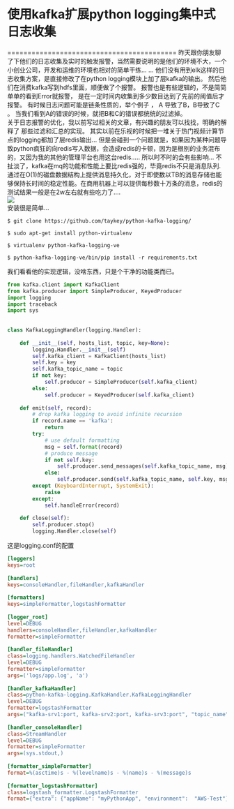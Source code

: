 # 使用kafka扩展python logging集中式日志收集
==========================================
  昨天跟你朋友聊了下他们的日志收集及实时的触发报警，当然需要说明的是他们的环境不大，一个小创业公司，开发和运维的环境也相对的简单干练… …  他们没有用到elk这样的日志收集方案，是直接修改了在python logging模块上加了层kafka的输出。   然后他们在消费kafka写到hdfs里面，顺便做了个报警。  报警也是有些逻辑的，不是简简单单的看到Error就报警， 是在一定时间内收集到多少数目达到了先前的阈值后才报警。  有时候日志问题可能是链条性质的，举个例子 ， A 导致了B，B导致了C  。  当我们看到A的错误的时候，就把B和C的错误都统统的过滤掉。  
  关于日志报警的优化，我以前写过相关的文章，有兴趣的朋友可以找找，明确的解释了 那些过滤和汇总的实现。 
  其实以前在乐视的时候把一堆关于热门视频计算节点的logging都加了层redis输出…  但是会碰到一个问题就是，如果因为某种问题导致python疯狂的向redis写入数据，会造成redis的卡顿，因为是根别的业务混布的，又因为我的其他的管理平台也用这台redis…..  所以时不时的会有些影响… 不扯淡了，kafka在mq的功能和性能上要比redis强的，毕竟redis不只是消息队列.   
  通过在O(1)的磁盘数据结构上提供消息持久化，对于即使数以TB的消息存储也能够保持长时间的稳定性能。在商用机器上可以提供每秒数十万条的消息，redis的测试结果一般是在2w左右就有些吃力了….  
  ![](https://github.com/edroplet/edroplet.github.io/blob/master/images/kafka.jpg)  
  安装很是简单… 
```
$ git clone https://github.com/taykey/python-kafka-logging/

$ sudo apt-get install python-virtualenv

$ virtualenv python-kafka-logging-ve

$ python-kafka-logging-ve/bin/pip install -r requirements.txt
```
我们看看他的实现逻辑，没啥东西，只是个干净的功能类而已。 

```Python
from kafka.client import KafkaClient
from kafka.producer import SimpleProducer, KeyedProducer
import logging
import traceback
import sys
 
 
class KafkaLoggingHandler(logging.Handler):
 
    def __init__(self, hosts_list, topic, key=None):
        logging.Handler.__init__(self)
        self.kafka_client = KafkaClient(hosts_list)
        self.key = key
        self.kafka_topic_name = topic
        if not key:
            self.producer = SimpleProducer(self.kafka_client)
        else:
            self.producer = KeyedProducer(self.kafka_client)
 
    def emit(self, record):
        # drop kafka logging to avoid infinite recursion
        if record.name == 'kafka':
            return
        try:
            # use default formatting
            msg = self.format(record)
            # produce message
            if not self.key:
                self.producer.send_messages(self.kafka_topic_name, msg)
            else:
                self.producer.send(self.kafka_topic_name, self.key, msg)
        except (KeyboardInterrupt, SystemExit):
            raise
        except:
            self.handleError(record)
 
    def close(self):
        self.producer.stop()
        logging.Handler.close(self)
```

这是logging.conf的配置  
```Ini
[loggers]
keys=root
 
[handlers]
keys=consoleHandler,fileHandler,kafkaHandler
 
[formatters]
keys=simpleFormatter,logstashFormatter
 
[logger_root]
level=DEBUG
handlers=consoleHandler,fileHandler,kafkaHandler
formatter=simpleFormatter
 
[handler_fileHandler]
class=logging.handlers.WatchedFileHandler
level=DEBUG
formatter=simpleFormatter
args=('logs/app.log', 'a')
 
[handler_kafkaHandler]
class=python-kafka-logging.KafkaHandler.KafkaLoggingHandler
level=DEBUG
formatter=logstashFormatter
args=("kafka-srv1:port, kafka-srv2:port, kafka-srv3:port", "topic_name")
 
[handler_consoleHandler]
class=StreamHandler
level=DEBUG
formatter=simpleFormatter
args=(sys.stdout,)
 
[formatter_simpleFormatter]
format=%(asctime)s - %(levelname)s - %(name)s - %(message)s
 
[formatter_logstashFormatter]
class=logstash_formatter.LogstashFormatter
format={"extra": {"appName": "myPythonApp", "environment":  "AWS-Test"}}
```

